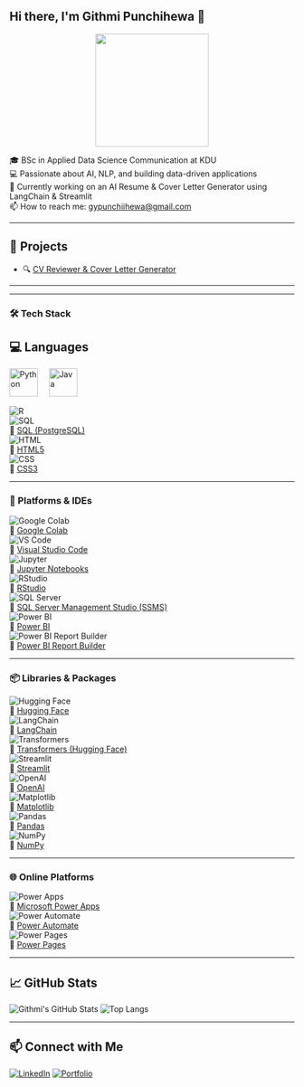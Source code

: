 ## Hi there, I'm Githmi Punchihewa 👋

<div align="center">
  <img height="200" src="https://media2.giphy.com/media/v1.Y2lkPTc5MGI3NjExbzloMDFmMGtyeTRsNjUxOHU2ZjNsMWd2M2V0c2N2eWllZTc5Nnk2MyZlcD12MV9pbnRlcm5hbF9naWZfYnlfaWQmY3Q9Zw/8PyTvI5EOu9LbAm8uS/giphy.gif"  />
</div>

🎓 BSc in Applied Data Science Communication at KDU  
💻 Passionate about AI, NLP, and building data-driven applications  
🌱 Currently working on an AI Resume & Cover Letter Generator using LangChain & Streamlit  
📫 How to reach me: gypunchiihewa@gmail.com

---

## 🚀 Projects
- 🔍 [CV Reviewer & Cover Letter Generator](https://github.com/Githmi22/CV_MATE.git)

---
<hr>
<h3 align="left"> <b>🛠️ Tech Stack </b></h3>

## 💻 Languages  
<div align="left">
  <img src= "https://cdn.jsdelivr.net/gh/devicons/devicon/icons/python/python-original.svg"       height="50" alt="Python"/>
  <img width="12" />
    <img src= "https://cdn.jsdelivr.net/gh/devicons/devicon/icons/java/java-original.svg
"       height="50" alt="Java"/>
  <img width="12" />
  
</div>
<be>

![R](https://img.shields.io/badge/R-276DC3?style=for-the-badge&logo=r&logoWidth=30)  
![SQL](https://img.shields.io/badge/SQL-4479A1?style=for-the-badge&logo=postgresql&logoWidth=30)  
  🔗 [SQL (PostgreSQL)](https://www.postgresql.org/)  
![HTML](https://img.shields.io/badge/HTML5-E34F26?style=for-the-badge&logo=html5&logoWidth=30)  
  🔗 [HTML5](https://developer.mozilla.org/en-US/docs/Web/HTML)  
![CSS](https://img.shields.io/badge/CSS3-1572B6?style=for-the-badge&logo=css3&logoWidth=30)  
  🔗 [CSS3](https://developer.mozilla.org/en-US/docs/Web/CSS)

---

### 🧰 Platforms & IDEs  
![Google Colab](https://img.shields.io/badge/Google_Colab-F9AB00?style=for-the-badge&logo=googlecolab&logoWidth=30)  
  🔗 [Google Colab](https://colab.research.google.com/)  
![VS Code](https://img.shields.io/badge/VS_Code-007ACC?style=for-the-badge&logo=visualstudiocode&logoWidth=30)  
  🔗 [Visual Studio Code](https://code.visualstudio.com/)  
![Jupyter](https://img.shields.io/badge/Jupyter-F37626?style=for-the-badge&logo=jupyter&logoWidth=30)  
  🔗 [Jupyter Notebooks](https://jupyter.org/)  
![RStudio](https://img.shields.io/badge/RStudio-75AADB?style=for-the-badge&logo=rstudio&logoWidth=30)  
  🔗 [RStudio](https://posit.co/download/rstudio-desktop/)  
![SQL Server](https://img.shields.io/badge/SQL_Server-CC2927?style=for-the-badge&logo=microsoftsqlserver&logoWidth=30)  
  🔗 [SQL Server Management Studio (SSMS)](https://learn.microsoft.com/en-us/sql/ssms/download-sql-server-management-studio-ssms)  
![Power BI](https://img.shields.io/badge/Power_BI-F2C811?style=for-the-badge&logo=powerbi&logoWidth=30)  
  🔗 [Power BI](https://powerbi.microsoft.com/)  
![Power BI Report Builder](https://img.shields.io/badge/Report_Builder-000000?style=for-the-badge&logo=powerbi&logoWidth=30)  
  🔗 [Power BI Report Builder](https://learn.microsoft.com/en-us/power-bi/paginated-reports/report-builder-power-bi)

---

### 📦 Libraries & Packages  
![Hugging Face](https://img.shields.io/badge/HuggingFace-FCC624?style=for-the-badge&logo=huggingface&logoWidth=30)  
  🔗 [Hugging Face](https://huggingface.co/)  
![LangChain](https://img.shields.io/badge/LangChain-3D3D3D?style=for-the-badge&logo=python&logoColor=white&logoWidth=30)  
  🔗 [LangChain](https://www.langchain.com/)  
![Transformers](https://img.shields.io/badge/Transformers-FF6F61?style=for-the-badge&logo=python&logoWidth=30)  
  🔗 [Transformers (Hugging Face)](https://huggingface.co/docs/transformers/index)  
![Streamlit](https://img.shields.io/badge/Streamlit-FF4B4B?style=for-the-badge&logo=streamlit&logoWidth=30)  
  🔗 [Streamlit](https://streamlit.io/)  
![OpenAI](https://img.shields.io/badge/OpenAI-412991?style=for-the-badge&logo=openai&logoWidth=30)  
  🔗 [OpenAI](https://platform.openai.com/)  
![Matplotlib](https://img.shields.io/badge/Matplotlib-11557C?style=for-the-badge&logo=python&logoWidth=30)  
  🔗 [Matplotlib](https://matplotlib.org/)  
![Pandas](https://img.shields.io/badge/Pandas-150458?style=for-the-badge&logo=pandas&logoWidth=30)  
  🔗 [Pandas](https://pandas.pydata.org/)  
![NumPy](https://img.shields.io/badge/NumPy-013243?style=for-the-badge&logo=numpy&logoWidth=30)  
  🔗 [NumPy](https://numpy.org/)

---

### 🌐 Online Platforms  
![Power Apps](https://img.shields.io/badge/Power_Apps-742774?style=for-the-badge&logo=powerapps&logoWidth=30)  
  🔗 [Microsoft Power Apps](https://powerapps.microsoft.com/)  
![Power Automate](https://img.shields.io/badge/Power_Automate-0066FF?style=for-the-badge&logo=microsoftpowerautomate&logoWidth=30)  
  🔗 [Power Automate](https://powerautomate.microsoft.com/)  
![Power Pages](https://img.shields.io/badge/Power_Pages-5A4FCF?style=for-the-badge&logo=microsoft&logoWidth=30)  
  🔗 [Power Pages](https://powerpages.microsoft.com/)

---

## 📈 GitHub Stats
![Githmi's GitHub Stats](https://github-readme-stats.vercel.app/api?username=Githmi22&show_icons=true&theme=radical)
![Top Langs](https://github-readme-stats.vercel.app/api/top-langs/?username=Githmi22&layout=compact&theme=radical)

---

## 📫 Connect with Me
[![LinkedIn](https://img.shields.io/badge/LinkedIn-blue?logo=linkedin&style=for-the-badge)](https://linkedin.com/in/githmi-punchihewa-36a4b8283/)
[![Portfolio](https://img.shields.io/badge/Portfolio-000?style=for-the-badge&logo=github)](https://github.com/Githmi22/portfolio.git)

<!--
**Githmi22/Githmi22** is a ✨ _special_ ✨ repository because its `README.md` (this file) appears on your GitHub profile.

Here are some ideas to get you started:

- 🔭 I’m currently working on ...
- 🌱 I’m currently learning ...
- 👯 I’m looking to collaborate on ...
- 🤔 I’m looking for help with ...
- 💬 Ask me about ...
- 📫 How to reach me: ...
- 😄 Pronouns: ...
- ⚡ Fun fact: ...
-->

